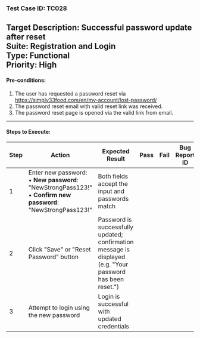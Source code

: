 ### Test Case ID: TC028  
**Target Description**: Successful password update after reset  
**Suite**: Registration and Login  
**Type**: Functional  
**Priority**: High  
---

#### Pre-conditions:
1. The user has requested a password reset via https://simply33food.com/en/my-account/lost-password/  
2. The password reset email with valid reset link was received.  
3. The password reset page is opened via the valid link from email.  

---

#### Steps to Execute:

| Step | Action | Expected Result | Pass | Fail | Bug Report ID |
|------|--------|------------------|------|------|----------------|
| 1 | Enter new password:<br>• **New password**: "NewStrongPass123!"<br>• **Confirm new password**: "NewStrongPass123!" | Both fields accept the input and passwords match |      |      |                |
| 2 | Click "Save" or "Reset Password" button | Password is successfully updated; confirmation message is displayed (e.g. "Your password has been reset.") |      |      |                |
| 3 | Attempt to login using the new password | Login is successful with updated credentials |      |      |
